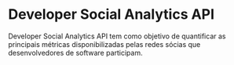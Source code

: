 # Developer Social Analytics API

Developer Social Analytics API tem como objetivo de quantificar as principais métricas disponibilizadas pelas redes sócias que desenvolvedores de software participam.
